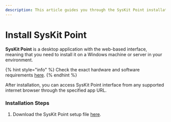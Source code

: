 ```yaml
---
description: This article guides you through the SysKit Point installation.
---
```


# Install SysKit Point

**SysKit Point** is a desktop application with the web-based interface, meaning that you need to install it on a Windows machine or server in your environment. 

{% hint style="info" %}
Check the exact hardware and software requirements [here](../requirements/system-requirements.md).
{% endhint %}

After installation, you can access SysKit Point interface from any supported internet browser through the specified app URL.

### Installation Steps

1. Download the SysKit Point setup file [here](https://www.syskit.com/products/point/download/).



